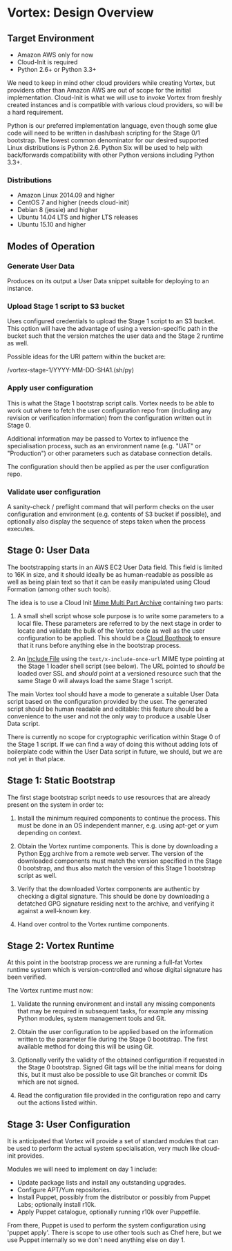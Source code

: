 Vortex: Design Overview
=======================

Target Environment
------------------

- Amazon AWS only for now
- Cloud-Init is required
- Python 2.6+ or Python 3.3+

We need to keep in mind other cloud providers while creating Vortex, but
providers other than Amazon AWS are out of scope for the initial
implementation. Cloud-Init is what we will use to invoke Vortex from freshly
created instances and is compatible with various cloud providers, so will be a
hard requirement.

Python is our preferred implementation language, even though some glue code
will need to be written in dash/bash scripting for the Stage 0/1 bootstrap. The
lowest common denominator for our desired supported Linux distributions is
Python 2.6. Python Six will be used to help with back/forwards compatibility
with other Python versions including Python 3.3+.

### Distributions

- Amazon Linux 2014.09 and higher
- CentOS 7 and higher (needs cloud-init)
- Debian 8 (jessie) and higher
- Ubuntu 14.04 LTS and higher LTS releases
- Ubuntu 15.10 and higher

Modes of Operation
------------------

### Generate User Data

Produces on its output a User Data snippet suitable for deploying to an
instance.

### Upload Stage 1 script to S3 bucket

Uses configured credentials to upload the Stage 1 script to an S3 bucket. This
option will have the advantage of using a version-specific path in the bucket
such that the version matches the user data and the Stage 2 runtime as well.

Possible ideas for the URI pattern within the bucket are:

/vortex-stage-1/YYYY-MM-DD-SHA1.(sh/py)

### Apply user configuration

This is what the Stage 1 bootstrap script calls. Vortex needs to be able to
work out where to fetch the user configuration repo from (including any
revision or verification information) from the configuration written out in
Stage 0.

Additional information may be passed to Vortex to influence the specialisation
process, such as an environment name (e.g. "UAT" or "Production") or other
parameters such as database connection details.

The configuration should then be applied as per the user configuration repo.

### Validate user configuration

A sanity-check / preflight command that will perform checks on the user
configuration and environment (e.g. contents of S3 bucket if possible), and
optionally also display the sequence of steps taken when the process executes.

Stage 0: User Data
------------------

The bootstrapping starts in an AWS EC2 User Data field. This field is limited
to 16K in size, and it should ideally be as human-readable as possible as well
as being plain text so that it can be easily manipulated using Cloud Formation
(among other such tools).

The idea is to use a Cloud Init [Mime Multi Part Archive][ci-mime-multipart]
containing two parts:

1.  A small shell script whose sole purpose is to write some parameters to a
    local file. These parameters are referred to by the next stage in order to
    locate and validate the bulk of the Vortex code as well as the user
    configuration to be applied. This should be a [Cloud Boothook][ci-boothook]
    to ensure that it runs before anything else in the bootstrap process.

2.  An [Include File][ci-include] using the `text/x-include-once-url` MIME type
    pointing at the Stage 1 loader shell script (see below). The URL pointed to
    _should_ be loaded over SSL and _should_ point at a versioned resource such
    that the same Stage 0 will always load the same Stage 1 script.

The main Vortex tool should have a mode to generate a suitable User Data script
based on the configuration provided by the user. The generated script should be
human readable and editable: this feature should be a convenience to the user
and not the only way to produce a usable User Data script.

There is currently no scope for cryptographic verification within Stage 0 of
the Stage 1 script. If we can find a way of doing this without adding lots of
boilerplate code within the User Data script in future, we should, but we are
not yet in that place.

[ci-mime-multipart]: https://cloudinit.readthedocs.org/en/latest/topics/format.html#mime-multi-part-archive
[ci-boothook]: https://cloudinit.readthedocs.org/en/latest/topics/format.html#cloud-boothook
[ci-include]: https://cloudinit.readthedocs.org/en/latest/topics/format.html#include-file

Stage 1: Static Bootstrap
-------------------------

The first stage bootstrap script needs to use resources that are already
present on the system in order to:

1.  Install the minimum required components to continue the process. This must
    be done in an OS independent manner, e.g. using apt-get or yum depending on
    context.

2.  Obtain the Vortex runtime components. This is done by downloading a Python
    Egg archive from a remote web server. The version of the downloaded
    components must match the version specified in the Stage 0 bootstrap, and
    thus also match the version of this Stage 1 bootstrap script as well.

3.  Verify that the downloaded Vortex components are authentic by checking a
    digital signature. This should be done by downloading a detatched GPG
    signature residing next to the archive, and verifying it against a
    well-known key.

4.  Hand over control to the Vortex runtime components.

Stage 2: Vortex Runtime
-----------------------

At this point in the bootstrap process we are running a full-fat Vortex runtime
system which is version-controlled and whose digital signature has been
verified.

The Vortex runtime must now:

1. Validate the running environment and install any missing components that may
   be required in subsequent tasks, for example any missing Python modules,
   system management tools and Git.

2. Obtain the user configuration to be applied based on the information written
   to the parameter file during the Stage 0 bootstrap. The first available
   method for doing this will be using Git.

3. Optionally verify the validity of the obtained configuration if requested in
   the Stage 0 bootstrap. Signed Git tags will be the initial means for doing
   this, but it must also be possible to use Git branches or commit IDs which
   are not signed.

4. Read the configuration file provided in the configuration repo and carry out
   the actions listed within.

Stage 3: User Configuration
---------------------------

It is anticipated that Vortex will provide a set of standard modules that can
be used to perform the actual system specialisation, very much like cloud-init
provides.

Modules we will need to implement on day 1 include:

*    Update package lists and install any outstanding upgrades.
*    Configure APT/Yum repositories.
*    Install Puppet, possibly from the distributor or possibly from Puppet
     Labs; optionally install r10k.
*    Apply Puppet catalogue, optionally running r10k over Puppetfile.

From there, Puppet is used to perform the system configuration using
'puppet apply'. There is scope to use other tools such as Chef here, but we use
Puppet internally so we don't need anything else on day 1.
